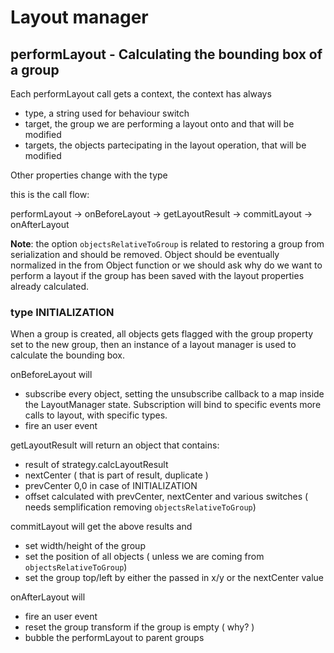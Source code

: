 # Layout manager

## performLayout - Calculating the bounding box of a group

Each performLayout call gets a context, the context has always

- type, a string used for behaviour switch
- target, the group we are performing a layout onto and that will be modified
- targets, the objects partecipating in the layout operation, that will be modified

Other properties change with the type

this is the call flow:

performLayout -> onBeforeLayout -> getLayoutResult -> commitLayout -> onAfterLayout

**Note**: the option `objectsRelativeToGroup` is related to restoring a group from serialization and should be removed. Object should be eventually normalized in the from Object function or we should ask why do we want to perform a layout if the group has been saved with the layout properties already calculated.

### type INITIALIZATION

When a group is created, all objects gets flagged with the group property set to the new group, then an instance of a layout manager is used to calculate the bounding box.

onBeforeLayout will

- subscribe every object, setting the unsubscribe callback to a map inside the LayoutManager state.
  Subscription will bind to specific events more calls to layout, with specific types.
- fire an user event

getLayoutResult will return an object that contains:

- result of strategy.calcLayoutResult
- nextCenter ( that is part of result, duplicate )
- prevCenter 0,0 in case of INITIALIZATION
- offset calculated with prevCenter, nextCenter and various switches ( needs semplification removing `objectsRelativeToGroup`)

commitLayout will get the above results and

- set width/height of the group
- set the position of all objects ( unless we are coming from `objectsRelativeToGroup`)
- set the group top/left by either the passed in x/y or the nextCenter value

onAfterLayout will

- fire an user event
- reset the group transform if the group is empty ( why? )
- bubble the performLayout to parent groups
